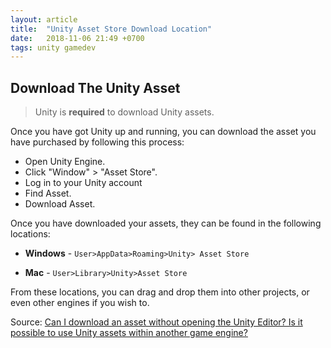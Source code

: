 ```yaml
---
layout: article
title:  "Unity Asset Store Download Location"
date:   2018-11-06 21:49 +0700
tags: unity gamedev
---
```

## Download The Unity Asset

> Unity is **required** to download Unity assets.

Once you have got Unity up and running, you can download the asset you have purchased by following this process:

- Open Unity Engine.
- Click "Window" > "Asset Store".
- Log in to your Unity account
- Find Asset.
- Download Asset.

Once you have downloaded your assets, they can be found in the following locations:

- **Windows** - `User>AppData>Roaming>Unity> Asset Store`

- **Mac** - `User>Library>Unity>Asset Store`

From these locations, you can drag and drop them into other projects, or even other engines if you wish to.

Source: [Can I download an asset without opening the Unity Editor? Is it possible to use Unity assets within another game engine?](https://support.unity3d.com/hc/en-us/articles/205578249-Can-I-download-an-asset-without-opening-the-Unity-Editor-Is-it-possible-to-use-Unity-assets-within-another-game-engine-)
